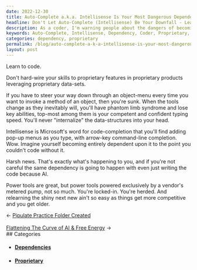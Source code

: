 ```yaml
---
date: 2022-12-30
title: Auto-Complete a.k.a. Intellisense Is Your Most Dangerous Dependency
headline: Don't Let Auto-Complete (Intellisense) Be Your Downfall - Learn to Code Without It!
description: As a coder, I'm warning people about the dangers of becoming too dependent on auto-complete (Intellisense). It's important to learn to code without relying on proprietary features and data-sets, or else you'll be left behind when the tools inevitably change. If you become too reliant on Intellisense, you won't be able to code without it, and you won't be able to keep up with the changing technology.
keywords: Auto-Complete, Intellisense, Dependency, Coder, Proprietary, Features, Data-Sets, Tools, Changing Technology, Experiences, Risks, Awareness
categories: dependency, proprietary
permalink: /blog/auto-complete-a-k-a-intellisense-is-your-most-dangerous-dependency/
layout: post
---
```



Learn to code.

Don't hard-wire your skills to proprietary features in proprietary products
leveraging proprietary data-sets.

If you have to steer your way down through an object-menu every time you want
to invoke a method of an object, then you're sunk. When the tools change as
they inevitably will, you'll have phantom limb syndrome and lose key abilities,
top-most among them is your competent and confident typing speed. You'll never
"internalize" the data-structures into your head.

Intellisense is Microsoft's word for code-completion that you'll find adding
pop-up menus as you type, with arrow-key command-line completion. Wow. Imagine
yourself becoming entirely dependent upon it to the point you couldn't code
without it.

Harsh news. That's exactly what's happening to you, and if you're not careful
the same dependency is going to happen with even just writing the code because
AI.

Power tools are great, but power tools powered exclusively by a vendor's
metered pump, not so much. You're locked-in. You're herded. And relearning the
shiny next new ain't so easy as things get more competitive and you get older.


<div class="post-nav"><div class="post-nav-prev"><span class="arrow">&larr;&nbsp;</span><a href="/blog/pipulate-practice-folder-created/">Pipulate Practice Folder Created</a></div> &nbsp; <div class="post-nav-next"><a href="/blog/flattening-the-curve-of-ai-free-energy/">Flattening The Curve of AI & Free Energy</a><span class="arrow">&nbsp;&rarr;</span></div></div>
## Categories

<ul>
<li><h4><a href='/dependency/'>Dependencies</a></h4></li>
<li><h4><a href='/proprietary/'>Proprietary</a></h4></li></ul>